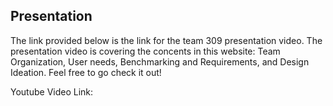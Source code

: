 ## Presentation

The link provided below is the link for the team 309 presentation video.
The presentation video is covering the concents in this website: Team Organization, User needs, Benchmarking and Requirements, and Design Ideation. 
Feel free to go check it out!

Youtube Video Link: 
